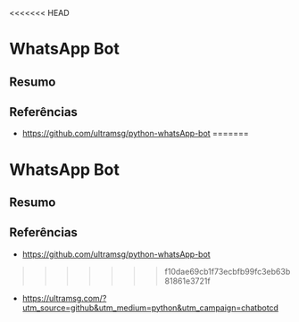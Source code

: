 <<<<<<< HEAD
# WhatsApp Bot

## Resumo


## Referências
- https://github.com/ultramsg/python-whatsApp-bot
=======
# WhatsApp Bot

## Resumo


## Referências
- https://github.com/ultramsg/python-whatsApp-bot
>>>>>>> f10dae69cb1f73ecbfb99fc3eb63b81861e3721f
- https://ultramsg.com/?utm_source=github&utm_medium=python&utm_campaign=chatbotcd 